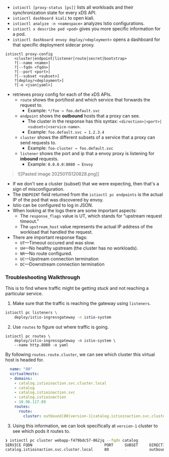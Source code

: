 - `istioctl [proxy-status [ps]]` lists all workloads and their synchronization state for every xDS API.
- `istioctl dashboard kiali` to open kiali.
- `istioctl analyze -n <namespace>` analyzes Istio configurations.
- `istioctl x describe pod <pod>` gives you more specific information for a pod.
- `istioctl dashboard envoy deploy/<deployment>` opens a dashboard for that specific deployment sidecar proxy.

```
istioctl proxy-config 
	<cluster|endpoint|listener|route|secret|bootstrap> 
	?[--name <name>]
	?[--fqdn <fqdn>]
	?[--port <port>]
	?[--subset <subset>]
	?[deploy/<deployment>]
	?[-o <json|yaml>]
```

- retrieves proxy config for each of the xDS APIs.
	- `route` shows the port/host and which service that forwards the request to.
		- Example: `*/foo → foo.default.svc`
	- `endpoint` shows the **outbound** hosts that a proxy can see.
		- The cluster in the response has this syntax: `<direction>|<port>|<subset>|<service-name>`. 
		- Example: `foo.default.svc → 1.2.3.4`
	- `cluster` shows the different subsets of a service that a proxy can send requests to.
		- Example: `foo-cluster → foo.default.svc`
	- `listener` shows the port and ip that a envoy proxy is listening for **inbound** requests.
		- Example: `0.0.0.0:8080 → Envoy`

>![[Pasted image 20250115120828.png]]



- If we don't see a cluster (subset) that we were expecting, then that's a sign of misconfiguration.
- The `ENDPOINT` field returned from the `istioctl pc endpoints` is the actual IP of the pod that was discovered by envoy.
- Istio can be configured to log in JSON.
- When looking at the logs there are some important aspects:
  - The `response_flags` value is UT, which stands for “upstream request timeout.”
  - The `upstream_host` value represents the actual IP address of the workload that handled the request.
- There are important response flags:
  - `UT`—Timeout occured and was slow.
  - `UH`—No healthy upstream (the cluster has no workloads).
  - `NR`—No route configured.
  - `UC`—Upstream connection termination
  - `DC`—Downstream connection termination

### Troubleshooting Walkthrough
This is to find where traffic might be getting stuck and not reaching a particular service.

1. Make sure that the traffic is reaching the gateway using `listeners`.

```bash
istioctl pc listeners \
	deploy/istio-ingressgateway -n istio-system
```

2. Use `routes` to figure out where traffic is going. 

```
istioctl pc routes \
	deploy/istio-ingressgateway -n istio-system \
	--name http.8080 -o yaml
```

By following `routes.route.cluster`, we can see which cluster this virtual host is headed for.

```yaml
  name: "80"
  virtualHosts:
  - domains:
    - catalog.istioinaction.svc.cluster.local
    - catalog
    - catalog.istioinaction.svc
    - catalog.istioinaction
    - 10.96.117.89
    routes:
      route:
        cluster: outbound|80|version-1|catalog.istioinaction.svc.cluster.local
```

3. Using this information, we can look specifically at `version-1` cluster to see which pods it routes to.

```bash
❯ istioctl pc cluster webapp-f479bdc57-862jq --fqdn catalog
SERVICE FQDN                                PORT     SUBSET     DIRECTION     TYPE     DESTINATION RULE
catalog.istioinaction.svc.cluster.local     80       -          outbound      EDS
```

